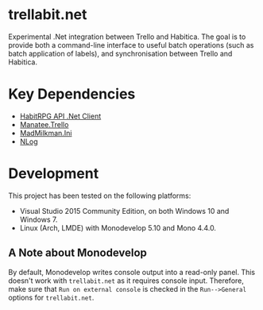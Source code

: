 # trellabit.net
Experimental .Net integration between Trello and Habitica. The goal is to provide both a command-line interface to useful batch operations (such as batch application of labels), and synchronisation between Trello and Habitica.

# Key Dependencies

* [HabitRPG API .Net Client](https://github.com/marska/habitrpg-api-dotnet-client)
* [Manatee.Trello](https://bitbucket.org/gregsdennis/manatee.trello)
* [MadMilkman.Ini](https://github.com/MarioZ/MadMilkman.Ini)
* [NLog](http://nlog-project.org/)

# Development
This project has been tested on the following platforms:

* Visual Studio 2015 Community Edition, on both Windows 10 and Windows 7.
* Linux (Arch, LMDE) with Monodevelop 5.10 and Mono 4.4.0.

## A Note about Monodevelop
By default, Monodevelop writes console output into a read-only panel.
This doesn't work with `trellabit.net` as it requires console input.
Therefore, make sure that `Run on external console` is checked in the `Run-->General` options for `trellabit.net`.
